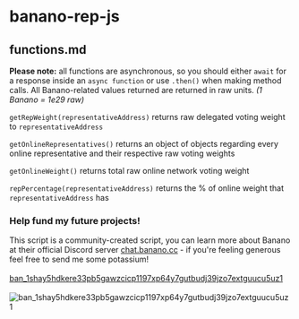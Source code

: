 # banano-rep-js
## functions.md
**Please note:** all functions are asynchronous, so you should either `await` for a response inside an `async function` or use `.then()` when making method calls.
All Banano-related values returned are returned in raw units. *(1 Banano = 1e29 raw)*

`getRepWeight(representativeAddress)` returns raw delegated voting weight to `representativeAddress`

`getOnlineRepresentatives()` returns an object of objects regarding every online representative and their respective raw voting weights

`getOnlineWeight()` returns total raw online network voting weight

`repPercentage(representativeAddress)` returns the % of online weight that `representativeAddress` has

### Help fund my future projects!
This script is a community-created script, you can learn more about Banano at their official Discord server [chat.banano.cc](https://chat.banano.cc) - if you're feeling generous feel free to send me some potassium!
<br /><br />
[ban_1shay5hdkere33pb5gawzcicp1197xp64y7gutbudj39jzo7extguucu5uz1](https://creeper.banano.cc/explorer/account/ban_1shay5hdkere33pb5gawzcicp1197xp64y7gutbudj39jzo7extguucu5uz1/history)
<br /><br />
![ban_1shay5hdkere33pb5gawzcicp1197xp64y7gutbudj39jzo7extguucu5uz1](https://imgur.com/HBksiOM.png)